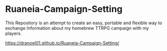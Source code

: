 # Ruaneia-Campaign-Setting

This Repository is an attempt to create an easy, portable and flexible way to exchange Information about my homebrew TTRPG campaign with my players.

https://dranoel01.github.io/Ruaneia-Campaign-Setting/
